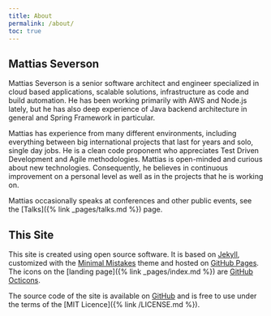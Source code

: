 ```yaml
---
title: About
permalink: /about/
toc: true
---
```


## Mattias Severson

Mattias Severson is a senior software architect and engineer specialized in cloud based applications, scalable solutions, infrastructure as code and build automation. He has been working primarily with AWS and Node.js lately, but he has also deep experience of Java backend architecture in general and Spring Framework in particular.

Mattias has experience from many different environments, including everything between big international projects that last for years and solo, single day jobs. He is a clean code proponent who appreciates Test Driven Development and Agile methodologies. Mattias is open-minded and curious about new technologies. Consequently, he believes in continuous improvement on a personal level as well as in the projects that he is working on.

Mattias occasionally speaks at conferences and other public events, see the [Talks]({% link _pages/talks.md %}) page.


## This Site

This site is created using open source software. It is based on [Jekyll](https://jekyllrb.com/), customized with the [Minimal Mistakes](https://mmistakes.github.io/minimal-mistakes/) theme and hosted on [GitHub Pages](https://pages.github.com). The icons on the [landing page]({% link _pages/index.md %}) are [GitHub Octicons](https://primer.style/octicons/).

The source code of the site is available on [GitHub](https://github.com/matsev/matsev.github.io) and is free to use under the terms of the [MIT Licence]({% link /LICENSE.md %}).
